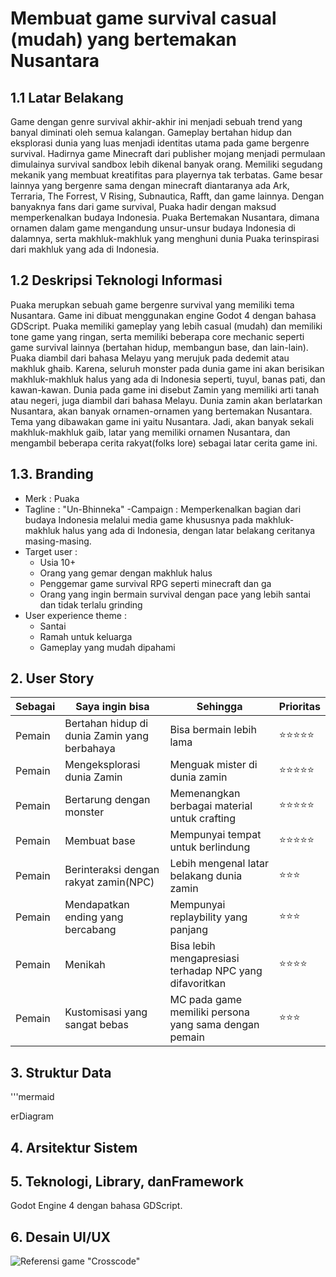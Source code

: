 # Membuat game survival casual (mudah) yang bertemakan Nusantara

## 1.1 Latar Belakang
Game dengan genre survival akhir-akhir ini menjadi sebuah trend yang banyal diminati oleh semua kalangan. Gameplay bertahan hidup dan eksplorasi dunia yang luas menjadi identitas utama pada game bergenre survival. Hadirnya game Minecraft dari publisher mojang menjadi permulaan dimulainya survival sandbox lebih dikenal banyak orang. Memiliki segudang mekanik yang membuat kreatifitas para playernya tak terbatas. Game besar lainnya yang bergenre sama dengan minecraft diantaranya ada Ark, Terraria, The Forrest, V Rising, Subnautica, Rafft, dan game lainnya.
Dengan banyaknya fans dari game survival, Puaka hadir dengan maksud memperkenalkan budaya Indonesia. Puaka Bertemakan Nusantara, dimana ornamen dalam game mengandung unsur-unsur budaya Indonesia di dalamnya, serta makhluk-makhluk yang menghuni dunia Puaka terinspirasi dari makhluk yang ada di Indonesia.

## 1.2 Deskripsi Teknologi Informasi
Puaka merupkan sebuah game bergenre survival yang memiliki tema Nusantara. Game ini dibuat menggunakan engine Godot 4 dengan bahasa GDScript. Puaka memiliki gameplay yang lebih casual (mudah) dan memiliki tone game yang ringan, serta memiliki beberapa core mechanic seperti game survival lainnya (bertahan hidup, membangun base, dan lain-lain).  
Puaka diambil dari bahasa Melayu yang merujuk pada dedemit atau makhluk ghaib. Karena, seluruh monster pada dunia game ini akan berisikan makhluk-makhluk halus yang ada di Indonesia seperti, tuyul, banas pati, dan kawan-kawan. Dunia pada game ini disebut Zamin yang memiliki arti tanah atau negeri, juga diambil dari bahasa Melayu. Dunia zamin akan berlatarkan Nusantara, akan banyak ornamen-ornamen yang bertemakan Nusantara. Tema yang dibawakan game ini yaitu Nusantara. Jadi, akan banyak sekali makhluk-makhluk gaib, latar yang memiliki ornamen Nusantara, dan mengambil beberapa cerita rakyat(folks lore) sebagai latar cerita game ini.


## 1.3. Branding

-	Merk		: Puaka
-	Tagline		: "Un-Bhinneka"
-Campaign 	: Memperkenalkan bagian dari budaya Indonesia melalui media game khususnya pada makhluk-makhluk halus yang ada di Indonesia, dengan latar belakang ceritanya masing-masing.
- Target user :
  -	Usia 10+
  - Orang yang gemar dengan makhluk halus
  -	Penggemar game survival RPG seperti minecraft dan ga
  -	Orang yang ingin bermain survival dengan pace yang lebih santai dan tidak terlalu grinding
-	User experience theme :
    -	Santai
    - Ramah untuk keluarga
    - Gameplay yang mudah dipahami
  

## 2. User Story
Sebagai	| Saya ingin bisa |	Sehingga	| Prioritas
---|---|---|---
Pemain	| Bertahan hidup di dunia Zamin yang berbahaya	| Bisa bermain lebih lama	| ⭐⭐⭐⭐⭐
Pemain |	Mengeksplorasi dunia Zamin	| Menguak mister di dunia zamin |	⭐⭐⭐⭐⭐
Pemain	| Bertarung dengan monster | 	Memenangkan berbagai material untuk crafting |	⭐⭐⭐⭐⭐
Pemain	| Membuat base | Mempunyai tempat untuk berlindung |	⭐⭐⭐⭐⭐
Pemain	| Berinteraksi dengan rakyat zamin(NPC)	| Lebih mengenal latar belakang dunia zamin | ⭐⭐⭐
Pemain	| Mendapatkan ending yang bercabang | Mempunyai replaybility yang panjang | ⭐⭐⭐
Pemain	| Menikah  | Bisa lebih mengapresiasi terhadap NPC yang difavoritkan | ⭐⭐⭐⭐️
Pemain	| Kustomisasi yang sangat bebas | MC pada game memiliki persona yang sama dengan pemain | ⭐⭐⭐


## 3. Struktur Data	

'''mermaid

erDiagram

   
## 4. Arsitektur Sistem

## 5. Teknologi, Library, danFramework
Godot Engine 4 dengan bahasa GDScript.

## 6. Desain UI/UX
![Referensi game "Crosscode"](https://github.com/FikriRmdhn/ProjekUTS/assets/144408745/75d7f38b-e1b8-413d-bf7e-a35377d2826f)


